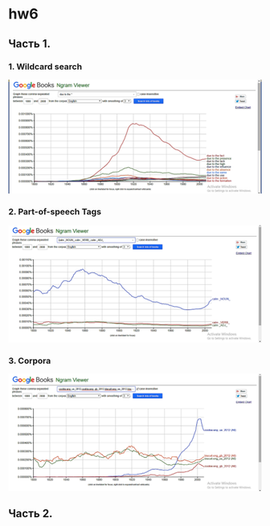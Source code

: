# hw6

## Часть 1.

### 1. Wildcard search

![](https://github.com/nbayarsaykhan/hw6/blob/master/wildcard_search.png)

### 2. Part-of-speech Tags

![](https://github.com/nbayarsaykhan/hw6/blob/master/part%20of%20speech_tags.png)

### 3. Corpora

![](https://github.com/nbayarsaykhan/hw6/blob/master/corpora.png)

## Часть 2.
